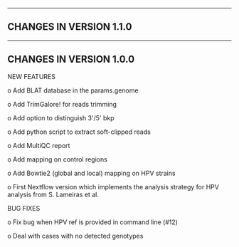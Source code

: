 ***********************************
## CHANGES IN VERSION 1.1.0


***********************************
## CHANGES IN VERSION 1.0.0

NEW FEATURES

  o Add BLAT database in the params.genome

  o Add TrimGalore! for reads trimming

  o Add option to distinguish 3'/5' bkp

  o Add python script to extract soft-clipped reads

  o Add MultiQC report

  o Add mapping on control regions

  o Add Bowtie2 (global and local) mapping on HPV strains

  o First Nextflow version which implements the analysis strategy for HPV analysis from S. Lameiras et al.


BUG FIXES

  o Fix bug when HPV ref is provided in command line (#12)

  o Deal with cases with no detected genotypes
